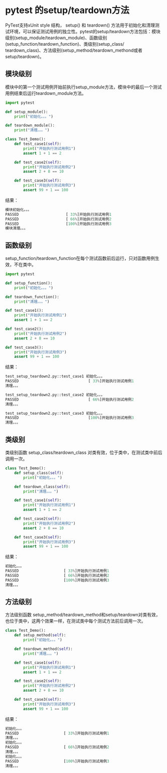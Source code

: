 # pytest 的setup/teardown方法
PyTest支持xUnit style 结构， setup() 和 teardown() 方法用于初始化和清理测试环境，可以保证测试用例的独立性。pytest的setup/teardown方法包括：模块级别(setup_module/teardown_module)、函数级别(setup_function/teardown_function)、类级别(setup_class/ teardown_class)、方法级别(setup_method/teardown_methond或者setup/teardown)。

<!--more-->

## 模块级别

模块中的第一个测试用例开始前执行setup_module方法，模块中的最后一个测试用例结束后运行teardown_module方法。

```python
import pytest

def setup_module():
    print("初始化。。。")

def teardown_module():
    print("清理。。。")

class Test_Demo():
    def test_case1(self):
        print("开始执行测试用例1")
        assert 1 + 1 == 2

    def test_case2(self):
        print("开始执行测试用例2")
        assert 2 + 8 == 10

    def test_case3(self):
        print("开始执行测试用例3")
        assert 99 + 1 == 100
```

结果：

```python
模块初始化。。。
PASSED                     [ 33%]开始执行测试用例1
PASSED                     [ 66%]开始执行测试用例2
PASSED                     [100%]开始执行测试用例3
模块清理。。。
```

## 函数级别

 setup_function/teardown_function在每个测试函数前后运行，只对函数用例生效，不在类中。

```python
import pytest

def setup_function():
    print("初始化。。。")

def teardown_function():
    print("清理。。。")

def test_case1():
    print("开始执行测试用例1")
    assert 1 + 1 == 2

def test_case2():
    print("开始执行测试用例2")
    assert 2 + 8 == 10

def test_case3():
    print("开始执行测试用例3")
    assert 99 + 1 == 100
```



结果：

```python
test_setup_teardown2.py::test_case1 初始化。。。
PASSED                               [ 33%]开始执行测试用例1
清理。。。

test_setup_teardown2.py::test_case2 初始化。。。
PASSED                               [ 66%]开始执行测试用例2
清理。。。

test_setup_teardown2.py::test_case3 初始化。。。
PASSED                               [100%]开始执行测试用例3
清理。。。

```

## 类级别


类级别函数 setup_class/teardown_class 对类有效，位于类中，在测试类中前后调用一次。

```python
class Test_Demo():
    def setup_class(self):
        print("初始化。。。")

    def teardown_class(self):
        print("清理。。。")

    def test_case1(self):
        print("开始执行测试用例1")
        assert 1 + 1 == 2

    def test_case2(self):
        print("开始执行测试用例2")
        assert 2 + 8 == 10

    def test_case3(self):
        print("开始执行测试用例3")
        assert 99 + 1 == 100
```

结果：

```python
初始化。。。
PASSED                    [ 33%]开始执行测试用例1
PASSED                    [ 66%]开始执行测试用例2
PASSED                    [100%]开始执行测试用例3
清理。。。
```

## 方法级别

方法级别函数 setup_method/teardown_method和setup/teardown对类有效，也位于类中，这两个效果一样，在测试类中每个测试方法前后调用一次。

```python
class Test_Demo():
    def setup_method(self):
        print("初始化。。。")

    def teardown_method(self):
        print("清理。。。")

    def test_case1(self):
        print("开始执行测试用例1")
        assert 1 + 1 == 2

    def test_case2(self):
        print("开始执行测试用例2")
        assert 2 + 8 == 10

    def test_case3(self):
        print("开始执行测试用例3")
        assert 99 + 1 == 100
```

结果：

```python
初始化。。。
PASSED                    [ 33%]开始执行测试用例1
清理。。。
初始化。。。
PASSED                    [ 66%]开始执行测试用例2
清理。。。
初始化。。。
PASSED                    [100%]开始执行测试用例3
清理。。。
```

























